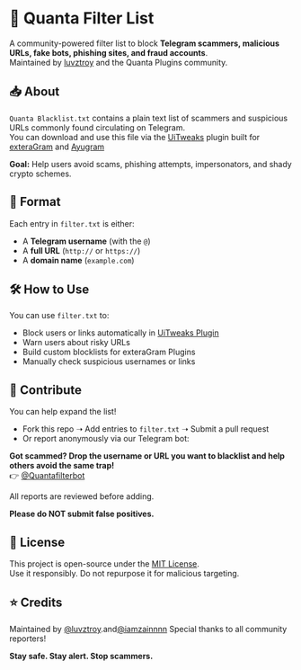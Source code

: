 # 🚫 Quanta Filter List

A community-powered filter list to block **Telegram scammers, malicious URLs, fake bots, phishing sites, and fraud accounts**.  
Maintained by [luvztroy](https://github.com/luvztroy) and the Quanta Plugins community.

## 📥 About

`Quanta Blacklist.txt` contains a plain text list of scammers and suspicious URLs commonly found circulating on Telegram.  
You can download and use this file via the [UiTweaks](https://t.me/QuantaPlugins/90) plugin built for [exteraGram](https://t.me/exteraGram) and [Ayugram](https://t.me/AyuGramReleases)

**Goal:** Help users avoid scams, phishing attempts, impersonators, and shady crypto schemes.

## 📝 Format

Each entry in `filter.txt` is either:
- A **Telegram username** (with the `@`)
- A **full URL** (`http://` or `https://`)
- A **domain name** (`example.com`)

## 🛠️ How to Use

You can use `filter.txt` to:
- Block users or links automatically in [UiTweaks Plugin](https://t.me/QuantaPlugins/90)  
- Warn users about risky URLs  
- Build custom blocklists for exteraGram Plugins
- Manually check suspicious usernames or links

## 🤝 Contribute

You can help expand the list!

- Fork this repo ➝ Add entries to `filter.txt` ➝ Submit a pull request  
- Or report anonymously via our Telegram bot:

**Got scammed? Drop the username or URL you want to blacklist and help others avoid the same trap!**  
👉 [@Quantafilterbot](https://t.me/Quantafilterbot)

All reports are reviewed before adding.

**Please do NOT submit false positives.**

## 📄 License

This project is open-source under the [MIT License](LICENSE).  
Use it responsibly. Do not repurpose it for malicious targeting.

## ⭐ Credits

Maintained by [@luvztroy](https://github.com/luvztroy).and[@iamzainnnn](https://t.me/iamzainnnn)
Special thanks to all community reporters!

**Stay safe. Stay alert. Stop scammers.**

